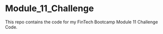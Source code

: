 # Module_11_Challenge
This repo contains the code for my FinTech Bootcamp Module 11 Challenge Code.

